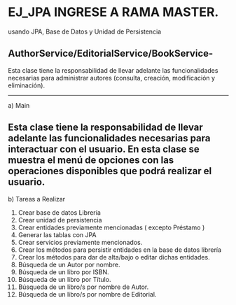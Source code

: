 # EJ_JPA INGRESE A RAMA MASTER.
usando JPA, Base de Datos y Unidad de Persistencia 



AuthorService/EditorialService/BookService-
-
Esta clase tiene la responsabilidad de llevar adelante las funcionalidades necesarias
para administrar autores (consulta, creación, modificación y eliminación).


------------------------------------------------------
a) Main

Esta clase tiene la responsabilidad de llevar adelante las funcionalidades necesarias
para interactuar con el usuario. En esta clase se muestra el menú de opciones con las
operaciones disponibles que podrá realizar el usuario.
------------------------------------------------------
b) Tareas a Realizar

1) Crear base de datos Librería
2) Crear unidad de persistencia
3) Crear entidades previamente mencionadas ( excepto Préstamo )
4) Generar las tablas con JPA
5) Crear servicios previamente mencionados.
6) Crear los métodos para persistir entidades en la base de datos librería
7) Crear los métodos para dar de alta/bajo o editar dichas entidades.
8) Búsqueda de un Autor por nombre.
9) Búsqueda de un libro por ISBN.
10) Búsqueda de un libro por Título.
11) Búsqueda de un libro/s por nombre de Autor.
12) Búsqueda de un libro/s por nombre de Editorial.
